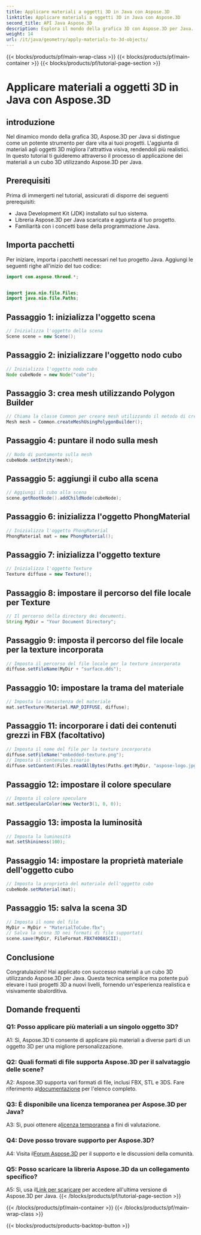 ```yaml
---
title: Applicare materiali a oggetti 3D in Java con Aspose.3D
linktitle: Applicare materiali a oggetti 3D in Java con Aspose.3D
second_title: API Java Aspose.3D
description: Esplora il mondo della grafica 3D con Aspose.3D per Java. Scopri come applicare i materiali agli oggetti 3D senza problemi. Migliora i tuoi progetti con immagini realistiche.
weight: 14
url: /it/java/geometry/apply-materials-to-3d-objects/
---
```


{{< blocks/products/pf/main-wrap-class >}}
{{< blocks/products/pf/main-container >}}
{{< blocks/products/pf/tutorial-page-section >}}

# Applicare materiali a oggetti 3D in Java con Aspose.3D

## introduzione

Nel dinamico mondo della grafica 3D, Aspose.3D per Java si distingue come un potente strumento per dare vita ai tuoi progetti. L'aggiunta di materiali agli oggetti 3D migliora l'attrattiva visiva, rendendoli più realistici. In questo tutorial ti guideremo attraverso il processo di applicazione dei materiali a un cubo 3D utilizzando Aspose.3D per Java.

## Prerequisiti

Prima di immergerti nel tutorial, assicurati di disporre dei seguenti prerequisiti:

- Java Development Kit (JDK) installato sul tuo sistema.
- Libreria Aspose.3D per Java scaricata e aggiunta al tuo progetto.
- Familiarità con i concetti base della programmazione Java.

## Importa pacchetti

Per iniziare, importa i pacchetti necessari nel tuo progetto Java. Aggiungi le seguenti righe all'inizio del tuo codice:

```java
import com.aspose.threed.*;


import java.nio.file.Files;
import java.nio.file.Paths;
```

## Passaggio 1: inizializza l'oggetto scena

```java
// Inizializza l'oggetto della scena
Scene scene = new Scene();
```

## Passaggio 2: inizializzare l'oggetto nodo cubo

```java
// Inizializza l'oggetto nodo cubo
Node cubeNode = new Node("cube");
```

## Passaggio 3: crea mesh utilizzando Polygon Builder

```java
// Chiama la classe Common per creare mesh utilizzando il metodo di creazione poligoni per impostare l'istanza della mesh
Mesh mesh = Common.createMeshUsingPolygonBuilder();
```

## Passaggio 4: puntare il nodo sulla mesh

```java
// Nodo di puntamento sulla mesh
cubeNode.setEntity(mesh);
```

## Passaggio 5: aggiungi il cubo alla scena

```java
// Aggiungi il cubo alla scena
scene.getRootNode().addChildNode(cubeNode);
```

## Passaggio 6: inizializza l'oggetto PhongMaterial

```java
// Inizializza l'oggetto PhongMaterial
PhongMaterial mat = new PhongMaterial();
```

## Passaggio 7: inizializza l'oggetto texture

```java
// Inizializza l'oggetto Texture
Texture diffuse = new Texture();
```

## Passaggio 8: impostare il percorso del file locale per Texture

```java
// Il percorso della directory dei documenti.
String MyDir = "Your Document Directory";
```

## Passaggio 9: imposta il percorso del file locale per la texture incorporata

```java
// Imposta il percorso del file locale per la texture incorporata
diffuse.setFileName(MyDir + "surface.dds");
```

## Passaggio 10: impostare la trama del materiale

```java
// Imposta la consistenza del materiale
mat.setTexture(Material.MAP_DIFFUSE, diffuse);
```

## Passaggio 11: incorporare i dati dei contenuti grezzi in FBX (facoltativo)

```java
// Imposta il nome del file per la texture incorporata
diffuse.setFileName("embedded-texture.png");
// Imposta il contenuto binario
diffuse.setContent(Files.readAllBytes(Paths.get(MyDir, "aspose-logo.jpg")));
```

## Passaggio 12: impostare il colore speculare

```java
// Imposta il colore speculare
mat.setSpecularColor(new Vector3(1, 0, 0));
```

## Passaggio 13: imposta la luminosità

```java
// Imposta la luminosità
mat.setShininess(100);
```

## Passaggio 14: impostare la proprietà materiale dell'oggetto cubo

```java
// Imposta la proprietà del materiale dell'oggetto cubo
cubeNode.setMaterial(mat);
```

## Passaggio 15: salva la scena 3D

```java
// Imposta il nome del file
MyDir = MyDir + "MaterialToCube.fbx";
// Salva la scena 3D nei formati di file supportati
scene.save(MyDir, FileFormat.FBX7400ASCII);
```

## Conclusione

Congratulazioni! Hai applicato con successo materiali a un cubo 3D utilizzando Aspose.3D per Java. Questa tecnica semplice ma potente può elevare i tuoi progetti 3D a nuovi livelli, fornendo un'esperienza realistica e visivamente sbalorditiva.

## Domande frequenti

### Q1: Posso applicare più materiali a un singolo oggetto 3D?

A1: Sì, Aspose.3D ti consente di applicare più materiali a diverse parti di un oggetto 3D per una migliore personalizzazione.

### Q2: Quali formati di file supporta Aspose.3D per il salvataggio delle scene?

 A2: Aspose.3D supporta vari formati di file, inclusi FBX, STL e 3DS. Fare riferimento al[documentazione](https://reference.aspose.com/3d/java/) per l'elenco completo.

### Q3: È disponibile una licenza temporanea per Aspose.3D per Java?

 A3: Sì, puoi ottenere a[licenza temporanea](https://purchase.aspose.com/temporary-license/) a fini di valutazione.

### Q4: Dove posso trovare supporto per Aspose.3D?

 A4: Visita il[Forum Aspose.3D](https://forum.aspose.com/c/3d/18) per il supporto e le discussioni della comunità.

### Q5: Posso scaricare la libreria Aspose.3D da un collegamento specifico?

 A5: Sì, usa il[Link per scaricare](https://releases.aspose.com/3d/java/) per accedere all'ultima versione di Aspose.3D per Java.
{{< /blocks/products/pf/tutorial-page-section >}}

{{< /blocks/products/pf/main-container >}}
{{< /blocks/products/pf/main-wrap-class >}}

{{< blocks/products/products-backtop-button >}}
